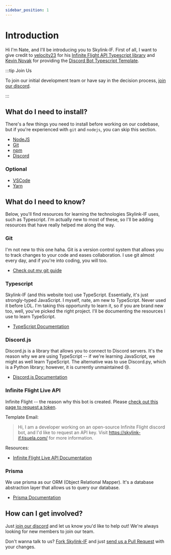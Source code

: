 ```yaml
---
sidebar_position: 1
---
```


# Introduction

Hi I'm Nate, and I'll be introducing you to Skylink-IF. First of all, I want to give credit to [velocity23](https://github.com/velocity23) for his [Infinite Flight API Typescript library](https://github.com/velocity23/if-discord-bot/tree/master/src/lib/iflive) and [Kevin Novak](https://github.com/KevinNovak) for providing the [Discord Bot Typescript Template](https://github.com/KevinNovak/Discord-Bot-TypeScript-Template).

:::tip Join Us

To join our initial development team or have say in the decision process, [join our discord](https://dsc.gg/skylink). 

:::


## What do I need to install?

There's a few things you need to install before working on our codebase, but if you're experienced with `git` and `nodejs`, you can skip this section.

* [NodeJS](https://nodejs.org/en/download/)
* [Git](https://git-scm.com/downloads)
* [npm](https://docs.npmjs.com/getting-started/installing-node)
* [Discord](https://discordapp.com/download)

### Optional

* [VSCode](https://code.visualstudio.com/download)
* [Yarn](https://yarnpkg.com/en/docs/install)

## What do I need to know?

Below, you'll find resources for learning the technologies Skylink-IF uses, such as Typescript. I'm actually new to most of these, so I'll be adding resources that have really helped me along the way.

### Git 

I'm not new to this one haha. Git is a version control system that allows you to track changes to your code and eases collaboration. I use git almost every day, and if you're into coding, you will too. 

* [Check out my git guide](https://www.tisuela.com/git-with-the-flow)

### Typescript

Skylink-IF (and this website too) use TypeScript. Essentially, it's just strongly-typed JavaScript. I myself, nate, am new to TypeScript. Never used it before LOL. I'm taking this opportunity to learn it, so if you are brand new too, well, you've picked the right project. I'll be documenting the resources I use to learn TypeScript.

* [TypeScript Documentation](https://www.typescriptlang.org/docs/handbook/2/everyday-types.html)

### Discord.js

Discord.js is a library that allows you to connect to Discord servers. It's the reason why we are using TypeScript -- if we're learning JavaScript, we might as well learn TypeScript. The alternative was to use Discord.py, which is a Python library; however, it is currently unmaintained 😢.

* [Discord.js Documentation](https://discord.js.org/#/docs/main/stable/general/welcome)

### Infinite Flight Live API

Infinite Flight -- the reason why this bot is created. Please [check out this page to request a token](https://infiniteflight.com/guide/developer-reference/live-api/overview#obtaining-an-api-key). 

Template Email:

> Hi, I am a developer working on an open-source Infinite Flight discord bot, and I'd like to request an API key. Visit https://skylink-if.tisuela.com/ for more information.


Resources:

* [Infinite Flight Live API Documentation](https://infiniteflight.com/guide/developer-reference)

### Prisma

We use prisma as our ORM (Object Relational Mapper). It's a database abstraction layer that allows us to query our database. 

* [Prisma Documentation](https://www.prisma.io/docs/)

## How can I get involved?

Just [join our discord](https://dsc.gg/skylink) and let us know you'd like to help out! We're always looking for new members to join our team.

Don't wanna talk to us? [Fork Skylink-IF](https://github.com/kennedy-steve/skylink-if) and just [send us a Pull Request](https://github.com/kennedy-steve/skylink-if/pulls) with your changes.